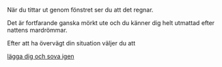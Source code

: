 När du tittar ut genom fönstret ser du att det regnar.

Det är fortfarande ganska mörkt ute och du känner dig helt utmattad efter nattens mardrömmar.

Efter att ha övervägt din situation väljer du att

[lägga dig och sova igen](../start.md)
